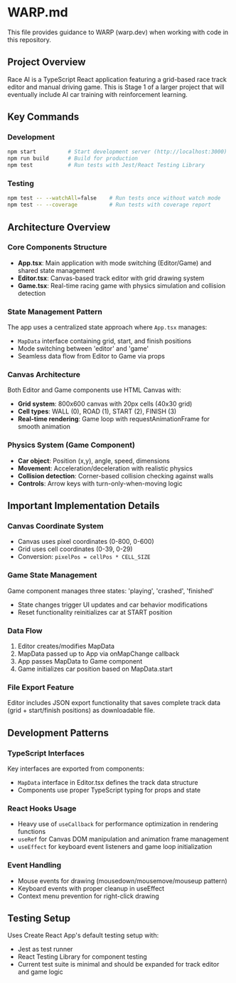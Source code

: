 # WARP.md

This file provides guidance to WARP (warp.dev) when working with code in this repository.

## Project Overview

Race AI is a TypeScript React application featuring a grid-based race track editor and manual driving game. This is Stage 1 of a larger project that will eventually include AI car training with reinforcement learning.

## Key Commands

### Development
```bash
npm start          # Start development server (http://localhost:3000)
npm run build      # Build for production
npm test           # Run tests with Jest/React Testing Library
```

### Testing
```bash
npm test -- --watchAll=false    # Run tests once without watch mode
npm test -- --coverage          # Run tests with coverage report
```

## Architecture Overview

### Core Components Structure
- **App.tsx**: Main application with mode switching (Editor/Game) and shared state management
- **Editor.tsx**: Canvas-based track editor with grid drawing system
- **Game.tsx**: Real-time racing game with physics simulation and collision detection

### State Management Pattern
The app uses a centralized state approach where `App.tsx` manages:
- `MapData` interface containing grid, start, and finish positions
- Mode switching between 'editor' and 'game' 
- Seamless data flow from Editor to Game via props

### Canvas Architecture
Both Editor and Game components use HTML Canvas with:
- **Grid system**: 800x600 canvas with 20px cells (40x30 grid)
- **Cell types**: WALL (0), ROAD (1), START (2), FINISH (3)
- **Real-time rendering**: Game loop with requestAnimationFrame for smooth animation

### Physics System (Game Component)
- **Car object**: Position (x,y), angle, speed, dimensions
- **Movement**: Acceleration/deceleration with realistic physics
- **Collision detection**: Corner-based collision checking against walls
- **Controls**: Arrow keys with turn-only-when-moving logic

## Important Implementation Details

### Canvas Coordinate System
- Canvas uses pixel coordinates (0-800, 0-600)
- Grid uses cell coordinates (0-39, 0-29) 
- Conversion: `pixelPos = cellPos * CELL_SIZE`

### Game State Management
Game component manages three states: 'playing', 'crashed', 'finished'
- State changes trigger UI updates and car behavior modifications
- Reset functionality reinitializes car at START position

### Data Flow
1. Editor creates/modifies MapData
2. MapData passed up to App via onMapChange callback
3. App passes MapData to Game component
4. Game initializes car position based on MapData.start

### File Export Feature
Editor includes JSON export functionality that saves complete track data (grid + start/finish positions) as downloadable file.

## Development Patterns

### TypeScript Interfaces
Key interfaces are exported from components:
- `MapData` interface in Editor.tsx defines the track data structure
- Components use proper TypeScript typing for props and state

### React Hooks Usage
- Heavy use of `useCallback` for performance optimization in rendering functions
- `useRef` for Canvas DOM manipulation and animation frame management
- `useEffect` for keyboard event listeners and game loop initialization

### Event Handling
- Mouse events for drawing (mousedown/mousemove/mouseup pattern)
- Keyboard events with proper cleanup in useEffect
- Context menu prevention for right-click drawing

## Testing Setup

Uses Create React App's default testing setup with:
- Jest as test runner
- React Testing Library for component testing
- Current test suite is minimal and should be expanded for track editor and game logic
